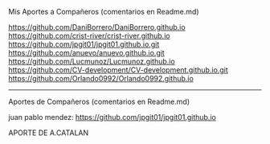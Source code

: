 Mis Aportes a Compañeros (comentarios en Readme.md)

https://github.com/DaniBorrero/DaniBorrero.github.io <br>
https://github.com/crist-river/crist-river.github.io <br>
https://github.com/jpgit01/jpgit01.github.io.git <br>
https://github.com/anuevo/anuevo.github.io.git <br>
https://github.com/Lucmunoz/Lucmunoz.github.io <br>
https://github.com/CV-development/CV-development.github.io.git <br>
https://github.com/Orlando0992/Orlando0992.github.io <br>

---

Aportes de Compañeros (comentarios en Readme.md)

juan pablo mendez: https://github.com/jpgit01/jpgit01.github.io

APORTE DE A.CATALAN
